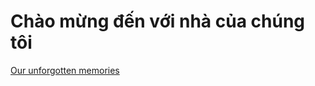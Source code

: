 # Chào mừng đến với nhà của chúng tôi

[Our unforgotten memories](https://hbslovely.github.io/memories/)
